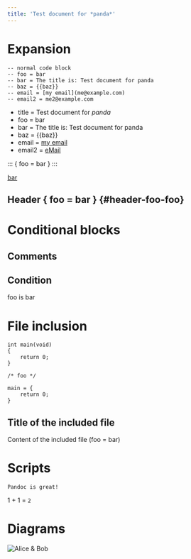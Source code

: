 ```yaml
---
title: 'Test document for *panda*'
---
```


Expansion
=========

``` {.lua}
-- normal code block
-- foo = bar
-- bar = The title is: Test document for panda
-- baz = {{baz}}
-- email = [my email](me@example.com)
-- email2 = me2@example.com
```

-   title = Test document for *panda*
-   foo = bar
-   bar = The title is: Test document for panda
-   baz = {{baz}}
-   email = [my email](me@example.com)
-   email2 = [eMail](mailto:me2@example.com)

::: { foo = bar } :::

[bar](bar/index.html)

Header { foo = bar } {#header-foo-foo}
--------------------

Conditional blocks
==================

Comments
--------

Condition
---------

<div>

foo is bar

</div>

File inclusion
==============

``` {.c}
int main(void)
{
    return 0;
}

/* foo */
```

    main = {
        return 0;
    }

Title of the included file
--------------------------

Content of the included file (foo = bar)

Scripts
=======

``` {.class}
Pandoc is great!
```

1 + 1 = `2`

Diagrams
========

![](.build/img/panda_plantuml_test.svg "Alice & Bob")
